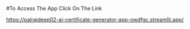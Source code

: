 #To Access The App Click On The Link

https://palrajdeep02-ai-certificate-generator-app-owdfgc.streamlit.app/
